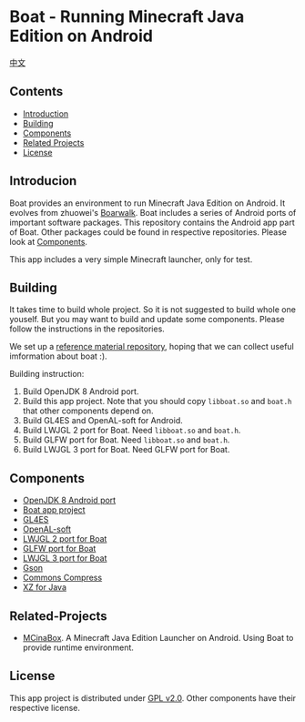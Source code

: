 # Boat - Running Minecraft Java Edition on Android
[中文](./README-zh_CN.md)
## Contents
- [Introduction](#Introduction)
- [Building](#Building)
- [Components](#Components)
- [Related Projects](#Related-Projects)
- [License](#License)

## Introducion
  Boat provides an environment to run Minecraft Java Edition on Android. It evolves from zhuowei's [Boarwalk](https://github.com/zhuowei/Boardwalk). Boat includes a series of Android ports of important software packages.
This repository contains the Android app part of Boat. Other packages could be found in respective repositories. Please look at [Components](#Components).
  
  This app includes a very simple Minecraft launcher, only for test.
## Building  
  It takes time to build whole project. So it is not suggested to build whole one youself. But you may want to build and update some components. Please follow the instructions in the repositories.
  
  We set up a [reference material repository](https://github.com/AOF-Dev/Boat-reference-material), hoping that we can collect useful imformation about boat :).
  
  Building instruction:
  1. Build OpenJDK 8 Android port.
  2. Build this app project. Note that you should copy `libboat.so` and `boat.h` that other components depend on.
  3. Build GL4ES and OpenAL-soft for Android.
  4. Build LWJGL 2 port for Boat. Need `libboat.so` and `boat.h`.
  5. Build GLFW port for Boat. Need `libboat.so` and `boat.h`.
  6. Build LWJGL 3 port for Boat. Need GLFW port for Boat.
  
## Components
  - [OpenJDK 8 Android port](https://github.com/CosineMath/openjdk-jdk8u-aarch32-android)
  - [Boat app project](https://github.com/CosineMath/BoatApp)
  - [GL4ES](https://github.com/ptitSeb/gl4es)
  - [OpenAL-soft](https://github.com/kcat/openal-soft)
  - [LWJGL 2 port for Boat](https://github.com/CosineMath/lwjgl-boat)
  - [GLFW port for Boat](https://github.com/CosineMath/glfw-boat)
  - [LWJGL 3 port for Boat](https://github.com/CosineMath/lwjgl3-boat)
  - [Gson](https://github.com/google/gson)
  - [Commons Compress](https://github.com/apache/commons-compress)
  - [XZ for Java](https://git.tukaani.org/?p=xz-java.git;a=summary)
  
## Related-Projects
  - [MCinaBox](https://github.com/AOF-Dev/MCinaBox). A Minecraft Java Edition Launcher on Android. Using Boat to provide runtime environment.
  
## License
  This app project is distributed under [GPL v2.0](http://www.gnu.org/licenses/old-licenses/gpl-2.0.html). Other components have their respective license.
  
